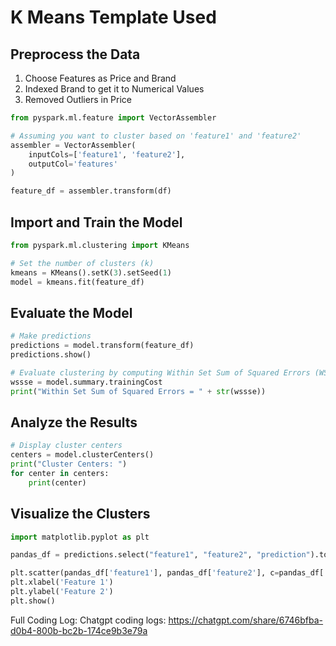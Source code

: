 # K Means Template Used

## Preprocess the Data
1. Choose Features as Price and Brand
2. Indexed Brand to get it to Numerical Values
3. Removed Outliers in Price 

```python
from pyspark.ml.feature import VectorAssembler

# Assuming you want to cluster based on 'feature1' and 'feature2'
assembler = VectorAssembler(
    inputCols=['feature1', 'feature2'],
    outputCol='features'
)

feature_df = assembler.transform(df)
```
## Import and Train the Model
```python
from pyspark.ml.clustering import KMeans

# Set the number of clusters (k)
kmeans = KMeans().setK(3).setSeed(1)
model = kmeans.fit(feature_df)
```
## Evaluate the Model
```python
# Make predictions
predictions = model.transform(feature_df)
predictions.show()

# Evaluate clustering by computing Within Set Sum of Squared Errors (WSSSE)
wssse = model.summary.trainingCost
print("Within Set Sum of Squared Errors = " + str(wssse))
```
## Analyze the Results
```python
# Display cluster centers
centers = model.clusterCenters()
print("Cluster Centers: ")
for center in centers:
    print(center)
```
## Visualize the Clusters
```python
import matplotlib.pyplot as plt

pandas_df = predictions.select("feature1", "feature2", "prediction").toPandas()

plt.scatter(pandas_df['feature1'], pandas_df['feature2'], c=pandas_df['prediction'], cmap='viridis')
plt.xlabel('Feature 1')
plt.ylabel('Feature 2')
plt.show()
```

Full Coding Log: Chatgpt coding logs: https://chatgpt.com/share/6746bfba-d0b4-800b-bc2b-174ce9b3e79a


